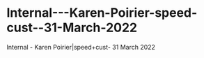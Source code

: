 # Internal---Karen-Poirier-speed-cust--31-March-2022
Internal - Karen Poirier|speed+cust- 31 March 2022
